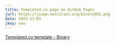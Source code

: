 ```yaml
---
title: Templated.co page on GitHub Pages
jurl: https://jiawp.neocities.org/binary001.png
date: 2023-11-03
jkey: new
---
```

[Templated.co template - Binary](https://textjia.github.io/binary/)

